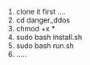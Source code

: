 1. clone it first ....
2. cd danger_ddos
3. chmod +x *
4. sudo bash install.sh
5. sudo bash run.sh
6. .....
